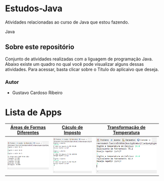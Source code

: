 # Estudos-Java
Atividades relacionadas ao curso de Java que estou fazendo.

Java
## Sobre este repositório
Conjunto de atividades realizadas com a liguagem de programação Java. Abaixo existe um quadro no qual você pode visualizar alguns dessas atividades. Para acessar, basta clicar sobre o Título do aplicaivo que deseja.

### Autor

* Gustavo Cardoso Ribeiro
 
# Lista de Apps

 | [**Áreas de Formas Diferentes**](https://github.com/gutto19/Estudos-Java/tree/main/imagens/)      | [**Cáculo de Imposto**](https://github.com/gutto19/Estudos-Java/tree/main/imagens)     | [**Transformação de Temperatura**](https://github.com/gutto19/Estudos-Java/tree/main/imagens)      |
|------------|-------------| -------------|
|  <img src="https://github.com/gutto19/Estudos-Java/blob/main/imagens/AreasDeFormas.png" width="250"> |  <img src="https://github.com/gutto19/Estudos-Java/blob/main/imagens/Imposto.png" width="250"> |    <img src="https://github.com/gutto19/Estudos-Java/blob/main/imagens/TemperaturaCemF.png" widht="250"> |  
